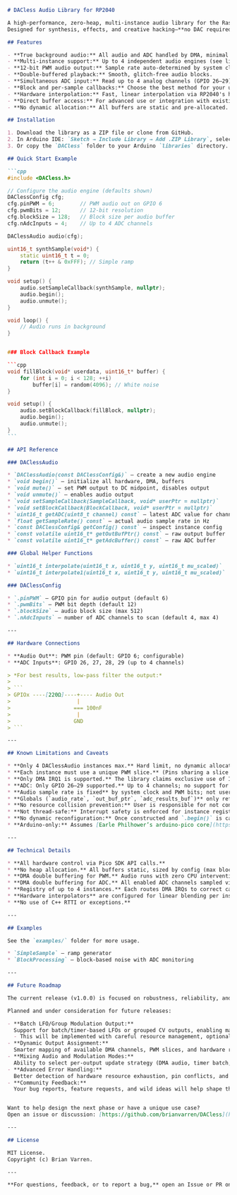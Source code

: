 
````markdown
# DACless Audio Library for RP2040

A high-performance, zero-heap, multi-instance audio library for the Raspberry Pi Pico (RP2040), generating audio via PWM output and DMA.  
Designed for synthesis, effects, and creative hacking—**no DAC required.** Also supports simultaneous ADC input with DMA, hardware interpolation, and efficient background audio for modern embedded workflows.

## Features

- **True background audio:** All audio and ADC handled by DMA, minimal CPU load.
- **Multi-instance support:** Up to 4 independent audio engines (see limitations).
- **12-bit PWM audio output:** Sample rate auto-determined by system clock and PWM resolution.
- **Double-buffered playback:** Smooth, glitch-free audio blocks.
- **Simultaneous ADC input:** Read up to 4 analog channels (GPIO 26–29) with DMA.
- **Block and per-sample callbacks:** Choose the best method for your use case.
- **Hardware interpolation:** Fast, linear interpolation via RP2040's hardware.
- **Direct buffer access:** For advanced use or integration with existing codebases.
- **No dynamic allocation:** All buffers are static and pre-allocated.

## Installation

1. Download the library as a ZIP file or clone from GitHub.
2. In Arduino IDE: `Sketch → Include Library → Add .ZIP Library`, select the downloaded ZIP.
3. Or copy the `DACless` folder to your Arduino `libraries` directory.

## Quick Start Example

```cpp
#include <DACless.h>

// Configure the audio engine (defaults shown)
DAClessConfig cfg;
cfg.pinPWM = 6;        // PWM audio out on GPIO 6
cfg.pwmBits = 12;      // 12-bit resolution
cfg.blockSize = 128;   // Block size per audio buffer
cfg.nAdcInputs = 4;    // Up to 4 ADC channels

DAClessAudio audio(cfg);

uint16_t synthSample(void*) {
    static uint16_t t = 0;
    return (t++ & 0xFFF); // Simple ramp
}

void setup() {
    audio.setSampleCallback(synthSample, nullptr);
    audio.begin();
    audio.unmute();
}

void loop() {
    // Audio runs in background
}


### Block Callback Example

```cpp
void fillBlock(void* userdata, uint16_t* buffer) {
    for (int i = 0; i < 128; ++i)
        buffer[i] = random(4096); // White noise
}

void setup() {
    audio.setBlockCallback(fillBlock, nullptr);
    audio.begin();
    audio.unmute();
}
```

## API Reference

### DAClessAudio

* `DAClessAudio(const DAClessConfig&)` — create a new audio engine
* `void begin()` — initialize all hardware, DMA, buffers
* `void mute()` — set PWM output to DC midpoint, disables output
* `void unmute()` — enables audio output
* `void setSampleCallback(SampleCallback, void* userPtr = nullptr)`
* `void setBlockCallback(BlockCallback, void* userPtr = nullptr)`
* `uint16_t getADC(uint8_t channel) const` — latest ADC value for channel 0–3
* `float getSampleRate() const` — actual audio sample rate in Hz
* `const DAClessConfig& getConfig() const` — inspect instance config
* `const volatile uint16_t* getOutBufPtr() const` — raw output buffer
* `const volatile uint16_t* getAdcBuffer() const` — raw ADC buffer

### Global Helper Functions

* `uint16_t interpolate(uint16_t x, uint16_t y, uint16_t mu_scaled)`
* `uint16_t interpolate1(uint16_t x, uint16_t y, uint16_t mu_scaled)`

### DAClessConfig

* `.pinPWM` — GPIO pin for audio output (default 6)
* `.pwmBits` — PWM bit depth (default 12)
* `.blockSize` — audio block size (max 512)
* `.nAdcInputs` — number of ADC channels to scan (default 4, max 4)

---

## Hardware Connections

* **Audio Out**: PWM pin (default: GPIO 6; configurable)
* **ADC Inputs**: GPIO 26, 27, 28, 29 (up to 4 channels)

> *For best results, low-pass filter the output:*
>
> ```
> GPIOx ----[220Ω]----+---- Audio Out
>                     |
>                    === 100nF
>                     |
>                    GND
> ```

---

## Known Limitations and Caveats

* **Only 4 DAClessAudio instances max.** Hard limit, no dynamic allocation.
* **Each instance must use a unique PWM slice.** (Pins sharing a slice will conflict—see [RP2040 PWM docs](https://datasheets.raspberrypi.com/rp2040/rp2040-datasheet.pdf)).
* **Only DMA IRQ1 is supported.** The library claims exclusive use of IRQ 1 for safe operation. No other DMA IRQ1 users allowed in the same sketch.
* **ADC: Only GPIO 26–29 supported.** Up to 4 channels; no support for nonstandard or external ADCs.
* **Audio sample rate is fixed** by system clock and PWM bits; not user-configurable at runtime.
* **Globals (`audio_rate`, `out_buf_ptr`, `adc_results_buf`)** only reflect the first created instance, for compatibility.
* **No resource collision prevention:** User is responsible for not configuring two instances on the same hardware resource (e.g., PWM slice or ADC input).
* **Not thread-safe:** Interrupt safety is enforced for instance registration only.
* **No dynamic reconfiguration:** Once constructed and `.begin()` is called, instance settings are fixed for that object.
* **Arduino-only:** Assumes [Earle Philhower’s arduino-pico core](https://github.com/earlephilhower/arduino-pico). Not tested elsewhere.

---

## Technical Details

* **All hardware control via Pico SDK API calls.**
* **No heap allocation.** All buffers static, sized by config (max block size 512, max 4 ADC channels).
* **DMA double buffering for PWM.** Audio runs with zero CPU intervention between callbacks.
* **DMA double buffering for ADC.** All enabled ADC channels sampled via chained DMA.
* **Registry of up to 4 instances.** Each routes DMA IRQs to correct callback.
* **Hardware interpolators** are configured for linear blending per instance, but are global resources (shared).
* **No use of C++ RTTI or exceptions.**

---

## Examples

See the `examples/` folder for more usage.

* `SimpleSample` — ramp generator
* `BlockProcessing` — block-based noise with ADC monitoring

---

## Future Roadmap

The current release (v1.0.0) is focused on robustness, reliability, and simplicity for audio-rate outputs and manageable numbers of high-quality PWM audio channels. This approach ensures a clean, predictable API and easy integration for most modular synth and embedded audio projects.

Planned and under consideration for future releases:

- **Batch LFO/Group Modulation Output:**  
  Support for batch/timer-based LFOs or grouped CV outputs, enabling massive multi-channel modulation (e.g., 8, 12, or 16 outputs) for step sequencers, mega-LFO modules, or lighting control.  
  - This will be implemented with careful resource management, optional timer-based update modes, and APIs for efficient batch processing.
- **Dynamic Output Assignment:**  
  Smarter mapping of available DMA channels, PWM slices, and hardware resources, allowing more flexible use of the RP2040’s capabilities.
- **Mixing Audio and Modulation Modes:**  
  Ability to select per-output update strategy (DMA audio, timer batch, etc.) for hybrid modules.
- **Advanced Error Handling:**  
  Better detection of hardware resource exhaustion, pin conflicts, and API misuse.
- **Community Feedback:**  
  Your bug reports, feature requests, and wild ideas will help shape the next major release. Open an issue or discussion on GitHub!


Want to help design the next phase or have a unique use case?  
Open an issue or discussion: [https://github.com/brianvarren/DACless](https://github.com/brianvarren/DACless)

---

## License

MIT License.
Copyright (c) Brian Varren.

---

**For questions, feedback, or to report a bug,** open an Issue or PR on [GitHub](https://github.com/brianvarren/DACless).

````
